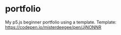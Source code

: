 # portfolio
My p5.js beginner portfolio using a template.
Template: https://codepen.io/misterdeegee/pen/JjNONNR

